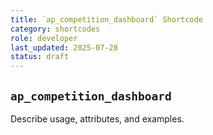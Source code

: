 ```yaml
---
title: `ap_competition_dashboard` Shortcode
category: shortcodes
role: developer
last_updated: 2025-07-28
status: draft
---
```


## `ap_competition_dashboard`

Describe usage, attributes, and examples.
